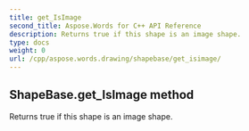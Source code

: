 ```yaml
---
title: get_IsImage
second_title: Aspose.Words for C++ API Reference
description: Returns true if this shape is an image shape. 
type: docs
weight: 0
url: /cpp/aspose.words.drawing/shapebase/get_isimage/
---
```

## ShapeBase.get_IsImage method


Returns true if this shape is an image shape.

